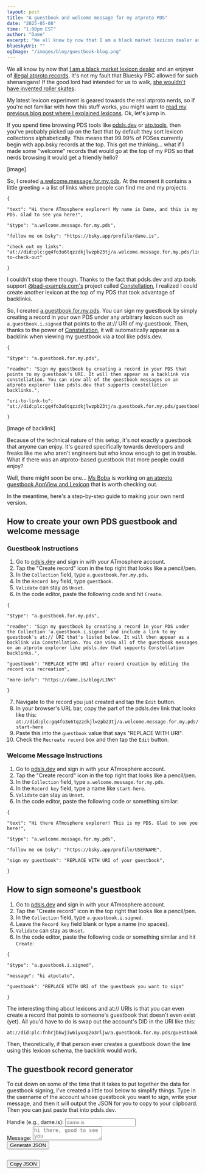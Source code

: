 ```yaml
---
layout: post
title: "A guestbook and welcome message for my atproto PDS"
date: "2025-05-08"
time: "1:00pm EST"
author: "Dame"
excerpt: "We all know by now that I am a black market lexicon dealer and an enjoyer of illegal atproto records. It's not my fault that Bluesky PBC allowed for such shenanigans! If the good lord had intended for us to walk, she wouldn't have invented roller skates."
blueskyUri: ""
ogImage: "/images/blog/guestbook-blog.png"
---
```


We all know by now that [I am a black market lexicon dealer](https://bsky.app/profile/dame.is/post/3lo56xss6hk2n) and an enjoyer of [illegal atproto records](https://bsky.app/profile/dame.is/post/3lnyoz6es2k2b). It's not my fault that Bluesky PBC allowed for such shenanigans! If the good lord had intended for us to walk, [she wouldn't have invented roller skates](https://www.youtube.com/watch?v=K8Gmd8y_Aiw).

My latest lexicon experiment is geared towards the real atproto nerds, so if you're not familiar with how this stuff works, you might want to [read my previous blog post where I explained lexicons](https://dame.is/blog/creating-a-decentralized-bathroom-at-protocol/). Ok, let's jump in.

If you spend time browsing PDS tools like [pdsls.dev](https://pdsls.dev) or [atp.tools](https://atp.tools), then you've probably picked up on the fact that by default they sort lexicon collections alphabetically. This means that 99.99% of PDSes currently begin with app.bsky records at the top. This got me thinking... what if I made some "welcome" records that would go at the top of my PDS so that nerds browsing it would get a friendly hello?

[image]

So, I created [a.welcome.message.for.my.pds](https://pdsls.dev/at://did:plc:gq4fo3u6tqzzdkjlwzpb23tj/a.welcome.message.for.my.pds). At the moment it contains a little greeting + a list of links where people can find me and my projects.

```
{

"text": "Hi there ATmosphere explorer! My name is Dame, and this is my PDS. Glad to see you here!",

"$type": "a.welcome.message.for.my.pds",

"follow me on bsky": "https://bsky.app/profile/dame.is",

"check out my links": "at://did:plc:gq4fo3u6tqzzdkjlwzpb23tj/a.welcome.message.for.my.pds/links-to-check-out"

}
```

I couldn't stop there though. Thanks to the fact that pdsls.dev and atp.tools support [@bad-example.com's](https://bsky.app/profile/bad-example.com) project called [Constellation](https://constellation.microcosm.blue/), I realized I could create another lexicon at the top of my PDS that took advantage of backlinks.

So, I created [a.guestbook.for.my.pds](https://pdsls.dev/at://did:plc:gq4fo3u6tqzzdkjlwzpb23tj/a.guestbook.for.my.pds/guestbook). You can sign my guestbook by simply creating a record in your own PDS under any arbitrary lexicon such as `a.guestbook.i.signed` that points to the at:// URI of my guestbook. Then, thanks to the power of [Constellation](https://constellation.microcosm.blue/), it will automatically appear as a backlink when viewing my guestbook via a tool like pdsls.dev.

```
{

"$type": "a.guestbook.for.my.pds",

"readme": "Sign my guestbook by creating a record in your PDS that points to my guestbook's URI. It will then appear as a backlink via constellation. You can view all of the guestbook messages on an atproto explorer like pdsls.dev that supports constellation backlinks.",

"uri-to-link-to": "at://did:plc:gq4fo3u6tqzzdkjlwzpb23tj/a.guestbook.for.my.pds/guestbook"

}
```

[image of backlink]

Because of the technical nature of this setup, it's not exactly a guestbook that anyone can enjoy. It's geared specifically towards developers and freaks like me who aren't engineers but who know enough to get in trouble. What if there was an atproto-based guestbook that more people could enjoy?

Well, there might soon be one... [Ms Boba](https://bsky.app/profile/essentialrandom.bsky.social) is working on [an atproto guestbook AppView and Lexicon](https://github.com/FujoWebDev/lexicon-guestbook) that is worth checking out.

In the meantime, here's a step-by-step guide to making your own nerd version.

## How to create your own PDS guestbook and welcome message

### Guestbook Instructions
1. Go to [pdsls.dev](https://pdsls.dev) and sign in with your ATmosphere account.
2. Tap the "Create record" icon in the top right that looks like a pencil/pen.
3. In the `Collection` field, type `a.guestbook.for.my.pds`.
4. In the `Record key` field, type `guestbook`.
5. `Validate` can stay as `Unset`.
6. In the code editor, paste the following code and hit `Create`.

```
{

"$type": "a.guestbook.for.my.pds",

"readme": "Sign my guestbook by creating a record in your PDS under the Collection 'a.guestbook.i.signed' and include a link to my guestbook's at:// URI that's listed below. It will then appear as a backlink via Constellation. You can view all of the guestbook messages on an atproto explorer like pdsls.dev that supports Constellation backlinks.",

"guestbook": "REPLACE WITH URI after record creation by editing the record via recreation",

"more-info": "https://dame.is/blog/LINK"

}
```

7. Navigate to the record you just created and tap the `Edit` button.
8. In your browser's URL bar, copy the part of the pdsls.dev link that looks like this: `at://did:plc:gq4fo3u6tqzzdkjlwzpb23tj/a.welcome.message.for.my.pds/start-here`
9. Paste this into the `guestbook` value that says "REPLACE WITH URI".
10. Check the `Recreate record` box and then tap the `Edit` button.

### Welcome Message Instructions
1. Go to [pdsls.dev](https://pdsls.dev) and sign in with your ATmosphere account.
2. Tap the "Create record" icon in the top right that looks like a pencil/pen.
3. In the `Collection` field, type `a.welcome.message.for.my.pds`.
4. In the `Record key` field, type a name like `start-here`.
5. `Validate` can stay as `Unset`.
6. In the code editor, paste the following code or something similar:

```
{

"text": "Hi there ATmosphere explorer! This is my PDS. Glad to see you here!",

"$type": "a.welcome.message.for.my.pds",

"follow me on bsky": "https://bsky.app/profile/USERNAME",

"sign my guestbook": "REPLACE WITH URI of your guestbook",

}
```

## How to sign someone's guestbook
1. Go to [pdsls.dev](https://pdsls.dev) and sign in with your ATmosphere account.
2. Tap the "Create record" icon in the top right that looks like a pencil/pen.
3. In the `Collection` field, type `a.guestbook.i.signed`.
4. Leave the `Record key` field blank or type a name (no spaces).
5. `Validate` can stay as `Unset`.
6. In the code editor, paste the following code or something similar and hit `Create`:

```
{

"$type": "a.guestbook.i.signed",

"message": "hi atpotato",

"guestbook": "REPLACE WITH URI of the guestbook you want to sign"

}
```

The interesting thing about lexicons and at:// URIs is that you can even create a record that points to someone's guestbook that doesn't even exist (yet). All you'd have to do is swap out the account's DID in the URI like this:

`at://did:plc:fnhrjbkwjiw6iyxxg2o3rljw/a.guestbook.for.my.pds/guestbook`

Then, theoretically, if that person ever creates a guestbook down the line using this lexicon schema, the backlink would work.

## The guestbook record generator

To cut down on some of the time that it takes to put together the data for guestbook signing, I've created a little tool below to simplify things. Type in the username of the account whose guestbook you want to sign, write your message, and then it will output the JSON for you to copy to your clipboard. Then you can just paste that into pdsls.dev.

<div class="guestbook-generator">
    <form id="guestbook-form">
        <div>
            <label for="handle">Handle (e.g., dame.is):</label>
            <input type="text" id="handle" name="handle" placeholder="dame.is" required>
        </div>
        <div>
            <label for="message">Message:</label>
            <textarea id="message" name="message" placeholder="hi there, good to see you" required></textarea>
        </div>
        <button type="submit">Generate JSON</button>
    </form>
    <pre id="guestbook-result"></pre>
    <button id="copy-json">Copy JSON</button>
</div>

<link rel="stylesheet" href="/css/guestbook-generator.css">
<script src="/js/guestbook-generator.js"></script>